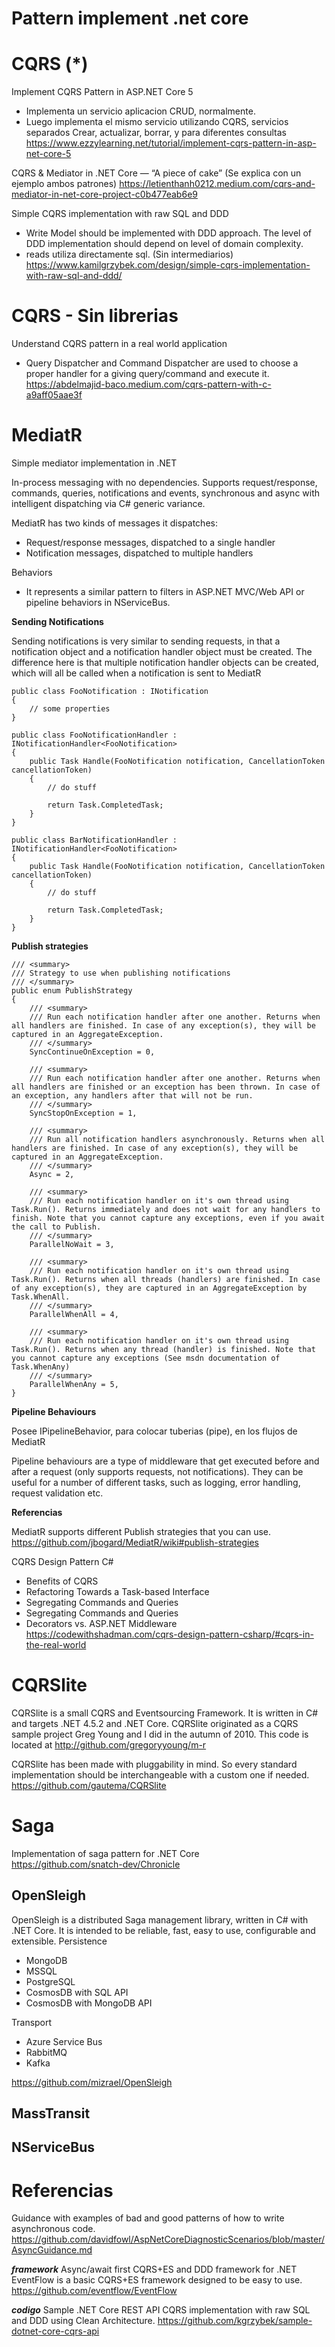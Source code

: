 # Pattern implement .net core

# CQRS (*)


Implement CQRS Pattern in ASP.NET Core 5
- Implementa un servicio aplicacion CRUD, normalmente. 
- Luego implementa el mismo servicio utilizando CQRS, servicios separados Crear, actualizar, borrar, y para diferentes consultas
https://www.ezzylearning.net/tutorial/implement-cqrs-pattern-in-asp-net-core-5

CQRS & Mediator in .NET Core — “A piece of cake”
(Se explica con un ejemplo ambos patrones)
https://letienthanh0212.medium.com/cqrs-and-mediator-in-net-core-project-c0b477eab6e9


Simple CQRS implementation with raw SQL and DDD
- Write Model should be implemented with DDD approach. The level of DDD implementation should depend on level of domain complexity.
- reads utiliza directamente sql. (Sin intermediarios)
https://www.kamilgrzybek.com/design/simple-cqrs-implementation-with-raw-sql-and-ddd/

# CQRS - Sin librerias 


Understand CQRS pattern in a real world application
- Query Dispatcher and Command Dispatcher are used to choose a proper handler for a giving query/command and execute it.
https://abdelmajid-baco.medium.com/cqrs-pattern-with-c-a9aff05aae3f



# MediatR 

Simple mediator implementation in .NET

In-process messaging with no dependencies.
Supports request/response, commands, queries, notifications and events, synchronous and async with intelligent dispatching via C# generic variance.

MediatR has two kinds of messages it dispatches:

- Request/response messages, dispatched to a single handler
- Notification messages, dispatched to multiple handlers


Behaviors
-  It represents a similar pattern to filters in ASP.NET MVC/Web API or pipeline behaviors in NServiceBus.


**Sending Notifications**

Sending notifications is very similar to sending requests, in that a notification object and a notification handler object must be created. The difference here is that multiple notification handler objects can be created, which will all be called when a notification is sent to MediatR

```
public class FooNotification : INotification
{
    // some properties
}

public class FooNotificationHandler : INotificationHandler<FooNotification>
{
    public Task Handle(FooNotification notification, CancellationToken cancellationToken)
    {
        // do stuff

        return Task.CompletedTask;
    }
}

public class BarNotificationHandler : INotificationHandler<FooNotification>
{
    public Task Handle(FooNotification notification, CancellationToken cancellationToken)
    {
        // do stuff

        return Task.CompletedTask;
    }
}

```

**Publish strategies**

```
/// <summary>
/// Strategy to use when publishing notifications
/// </summary>
public enum PublishStrategy
{
    /// <summary>
    /// Run each notification handler after one another. Returns when all handlers are finished. In case of any exception(s), they will be captured in an AggregateException.
    /// </summary>
    SyncContinueOnException = 0,

    /// <summary>
    /// Run each notification handler after one another. Returns when all handlers are finished or an exception has been thrown. In case of an exception, any handlers after that will not be run.
    /// </summary>
    SyncStopOnException = 1,

    /// <summary>
    /// Run all notification handlers asynchronously. Returns when all handlers are finished. In case of any exception(s), they will be captured in an AggregateException.
    /// </summary>
    Async = 2,

    /// <summary>
    /// Run each notification handler on it's own thread using Task.Run(). Returns immediately and does not wait for any handlers to finish. Note that you cannot capture any exceptions, even if you await the call to Publish.
    /// </summary>
    ParallelNoWait = 3,

    /// <summary>
    /// Run each notification handler on it's own thread using Task.Run(). Returns when all threads (handlers) are finished. In case of any exception(s), they are captured in an AggregateException by Task.WhenAll.
    /// </summary>
    ParallelWhenAll = 4,

    /// <summary>
    /// Run each notification handler on it's own thread using Task.Run(). Returns when any thread (handler) is finished. Note that you cannot capture any exceptions (See msdn documentation of Task.WhenAny)
    /// </summary>
    ParallelWhenAny = 5,
}

```

**Pipeline Behaviours**

Posee IPipelineBehavior, para colocar tuberias (pipe), en los flujos de MediatR


Pipeline behaviours are a type of middleware that get executed before and after a request (only supports requests, not notifications). They can be useful for a number of different tasks, such as logging, error handling, request validation etc.


**Referencias**

MediatR supports different Publish strategies that you can use.
https://github.com/jbogard/MediatR/wiki#publish-strategies

CQRS Design Pattern C#
- Benefits of CQRS
- Refactoring Towards a Task-based Interface
- Segregating Commands and Queries
- Segregating Commands and Queries
- Decorators vs. ASP.NET Middleware
https://codewithshadman.com/cqrs-design-pattern-csharp/#cqrs-in-the-real-world

# CQRSlite

CQRSlite is a small CQRS and Eventsourcing Framework. It is written in C# and targets .NET 4.5.2 and .NET Core. CQRSlite originated as a CQRS sample project Greg Young and I did in the autumn of 2010. This code is located at http://github.com/gregoryyoung/m-r

CQRSlite has been made with pluggability in mind. So every standard implementation should be interchangeable with a custom one if needed.
https://github.com/gautema/CQRSlite

# Saga

Implementation of saga pattern for .NET Core  
https://github.com/snatch-dev/Chronicle 


## OpenSleigh 

OpenSleigh is a distributed Saga management library, written in C# with .NET Core. It is intended to be reliable, fast, easy to use, configurable and extensible.
Persistence

-    MongoDB
-    MSSQL
-    PostgreSQL
-    CosmosDB with SQL API
-    CosmosDB with MongoDB API

Transport

-    Azure Service Bus
-    RabbitMQ
-    Kafka

https://github.com/mizrael/OpenSleigh


## MassTransit 

## NServiceBus

# Referencias

Guidance with examples of bad and good patterns of how to write asynchronous code.
https://github.com/davidfowl/AspNetCoreDiagnosticScenarios/blob/master/AsyncGuidance.md



***framework***
Async/await first CQRS+ES and DDD framework for .NET 
EventFlow is a basic CQRS+ES framework designed to be easy to use.
https://github.com/eventflow/EventFlow


***codigo***
 Sample .NET Core REST API CQRS implementation with raw SQL and DDD using Clean Architecture. 
https://github.com/kgrzybek/sample-dotnet-core-cqrs-api